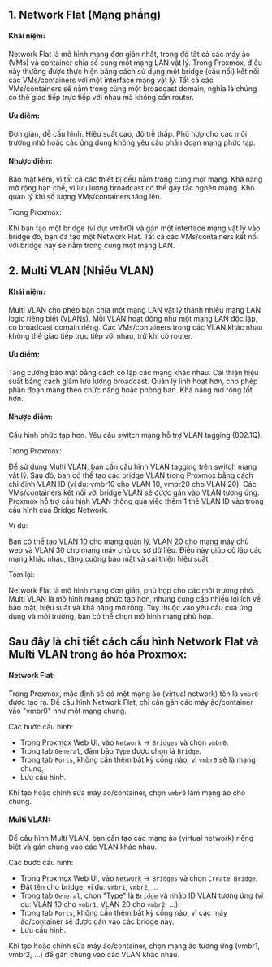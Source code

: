 ## 1. Network Flat (Mạng phẳng)

#### Khái niệm:

Network Flat là mô hình mạng đơn giản nhất, trong đó tất cả các máy ảo (VMs) và container chia sẻ cùng một mạng LAN vật lý.
Trong Proxmox, điều này thường được thực hiện bằng cách sử dụng một bridge (cầu nối) kết nối các VMs/containers với một interface mạng vật lý.
Tất cả các VMs/containers sẽ nằm trong cùng một broadcast domain, nghĩa là chúng có thể giao tiếp trực tiếp với nhau mà không cần router.

#### Ưu điểm:

Đơn giản, dễ cấu hình.
Hiệu suất cao, độ trễ thấp.
Phù hợp cho các môi trường nhỏ hoặc các ứng dụng không yêu cầu phân đoạn mạng phức tạp.

#### Nhược điểm:

Bảo mật kém, vì tất cả các thiết bị đều nằm trong cùng một mạng.
Khả năng mở rộng hạn chế, vì lưu lượng broadcast có thể gây tắc nghẽn mạng.
Khó quản lý khi số lượng VMs/containers tăng lên.

Trong Proxmox:

Khi bạn tạo một bridge (ví dụ: vmbr0) và gán một interface mạng vật lý vào bridge đó, bạn đã tạo một Network Flat.
Tất cả các VMs/containers kết nối với bridge này sẽ nằm trong cùng một mạng LAN.

## 2. Multi VLAN (Nhiều VLAN)

#### Khái niệm:

Multi VLAN cho phép bạn chia một mạng LAN vật lý thành nhiều mạng LAN logic riêng biệt (VLANs).
Mỗi VLAN hoạt động như một mạng LAN độc lập, có broadcast domain riêng.
Các VMs/containers trong các VLAN khác nhau không thể giao tiếp trực tiếp với nhau, trừ khi có router.

#### Ưu điểm:

Tăng cường bảo mật bằng cách cô lập các mạng khác nhau.
Cải thiện hiệu suất bằng cách giảm lưu lượng broadcast.
Quản lý linh hoạt hơn, cho phép phân đoạn mạng theo chức năng hoặc phòng ban.
Khả năng mở rộng tốt hơn.

#### Nhược điểm:

Cấu hình phức tạp hơn.
Yêu cầu switch mạng hỗ trợ VLAN tagging (802.1Q).

Trong Proxmox:

Để sử dụng Multi VLAN, bạn cần cấu hình VLAN tagging trên switch mạng vật lý.
Sau đó, bạn có thể tạo các bridge VLAN trong Proxmox bằng cách chỉ định VLAN ID (ví dụ: vmbr10 cho VLAN 10, vmbr20 cho VLAN 20).
Các VMs/containers kết nối với bridge VLAN sẽ được gán vào VLAN tương ứng.
Proxmox hỗ trợ cấu hình VLAN thông qua việc thêm 1 thẻ VLAN ID vào trong cấu hình của Bridge Network.

Ví dụ:

Bạn có thể tạo VLAN 10 cho mạng quản lý, VLAN 20 cho mạng máy chủ web và VLAN 30 cho mạng máy chủ cơ sở dữ liệu.
Điều này giúp cô lập các mạng khác nhau, tăng cường bảo mật và cải thiện hiệu suất.

Tóm lại:

Network Flat là mô hình mạng đơn giản, phù hợp cho các môi trường nhỏ.
Multi VLAN là mô hình mạng phức tạp hơn, nhưng cung cấp nhiều lợi ích về bảo mật, hiệu suất và khả năng mở rộng.
Tùy thuộc vào yêu cầu của ứng dụng và môi trường, bạn có thể chọn mô hình mạng phù hợp.

## Sau đây là chi tiết cách cấu hình Network Flat và Multi VLAN trong ảo hóa Proxmox:

#### Network Flat:

Trong Proxmox, mặc định sẽ có một mạng ảo (virtual network) tên là ``vmbr0`` được tạo ra.
Để cấu hình Network Flat, chỉ cần gán các máy ảo/container vào "vmbr0" như một mạng chung.

Các bước cấu hình:

  + Trong Proxmox Web UI, vào ``Network`` -> ``Bridges`` và chọn ``vmbr0``.
  + Trong tab ``General``, đảm bảo ``Type`` được chọn là ``Bridge``.
  + Trong tab ``Ports``, không cần thêm bất kỳ cổng nào, vì ``vmbr0`` sẽ là mạng chung.
  + Lưu cấu hình.

Khi tạo hoặc chỉnh sửa máy ảo/container, chọn ``vmbr0`` làm mạng ảo cho chúng.

#### Multi VLAN:

Để cấu hình Multi VLAN, bạn cần tạo các mạng ảo (virtual network) riêng biệt và gán chúng vào các VLAN khác nhau.

Các bước cấu hình:

  + Trong Proxmox Web UI, vào ``Network`` -> ``Bridges`` và chọn ``Create Bridge``.
  + Đặt tên cho bridge, ví dụ: ``vmbr1``, ``vmbr2``, ...
  + Trong tab ``General``, chọn "Type" là ``Bridge`` và nhập ID VLAN tương ứng (ví dụ: VLAN 10 cho ``vmbr1``, VLAN 20 cho ``vmbr2``, ...).
  + Trong tab ``Ports``, không cần thêm bất kỳ cổng nào, vì các máy ảo/container sẽ được gán vào các bridge này.
  + Lưu cấu hình.

Khi tạo hoặc chỉnh sửa máy ảo/container, chọn mạng ảo tương ứng (vmbr1, vmbr2, ...) để gán chúng vào các VLAN khác nhau.